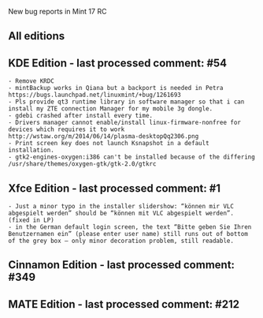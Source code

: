 New bug reports in Mint 17 RC

All editions
------------
	

KDE Edition - last processed comment: #54
-----------------------------------------
	- Remove KRDC
	- mintBackup works in Qiana but a backport is needed in Petra https://bugs.launchpad.net/linuxmint/+bug/1261693
	- Pls provide qt3 runtime library in software manager so that i can install my ZTE connection Manager for my mobile 3g dongle.
	- gdebi crashed after install every time.
	- Drivers manager cannot enable/install linux-firmware-nonfree for devices which requires it to work http://wstaw.org/m/2014/06/14/plasma-desktopQq2306.png
	- Print screen key does not launch Ksnapshot in a default installation.
	- gtk2-engines-oxygen:i386 can't be installed because of the differing /usr/share/themes/oxygen-gtk/gtk-2.0/gtkrc	

	
Xfce Edition - last processed comment: #1
-----------------------------------------
	- Just a minor typo in the installer slidershow: “können mir VLC abgespielt werden” should be “können mit VLC abgespielt werden”. (fixed in LP)
	- in the German default login screen, the text “Bitte geben Sie Ihren Benutzernamen ein” (please enter user name) still runs out of bottom of the grey box – only minor decoration problem, still readable.


Cinnamon Edition - last processed comment: #349
-----------------------------------------------
	
MATE Edition - last processed comment: #212
-------------------------------------------